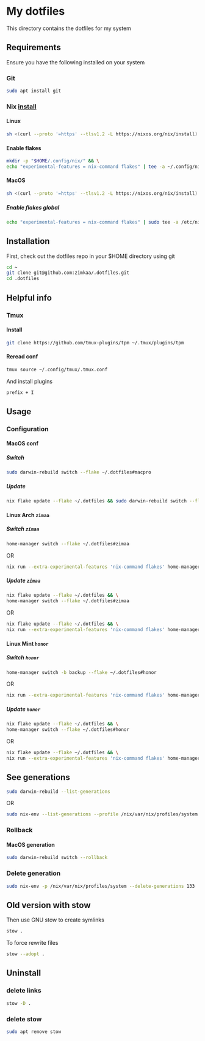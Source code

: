# My dotfiles

This directory contains the dotfiles for my system

## Requirements

Ensure you have the following installed on your system

### Git

```sh
sudo apt install git
```

### Nix [install](https://nixos.org/download/)

#### Linux

```sh
sh <(curl --proto '=https' --tlsv1.2 -L https://nixos.org/nix/install) --daemon
```

#### Enable flakes

```sh
mkdir -p "$HOME/.config/nix/" && \
echo "experimental-features = nix-command flakes" | tee -a ~/.config/nix/nix.conf > /dev/null
```

#### MacOS

```sh
sh <(curl --proto '=https' --tlsv1.2 -L https://nixos.org/nix/install)
```

##### Enable flakes global

```sh
echo "experimental-features = nix-command flakes" | sudo tee -a /etc/nix/nix.conf > /dev/null
```

## Installation

First, check out the dotfiles repo in your $HOME directory using git

```sh
cd ~
git clone git@github.com:zimkaa/.dotfiles.git
cd .dotfiles
```

## Helpful info

### Tmux

#### Install

```sh
git clone https://github.com/tmux-plugins/tpm ~/.tmux/plugins/tpm
```

#### Reread conf

```sh
tmux source ~/.config/tmux/.tmux.conf
```

And install plugins

```sh
prefix + I
```

## Usage

### Configuration

#### MacOS conf

##### Switch

```sh
sudo darwin-rebuild switch --flake ~/.dotfiles#macpro
```

##### Update

```sh
nix flake update --flake ~/.dotfiles && sudo darwin-rebuild switch --flake ~/.dotfiles#macpro
```

#### Linux Arch `zimaa`

##### Switch `zimaa`

```sh
home-manager switch --flake ~/.dotfiles#zimaa
```

OR

```sh
nix run --extra-experimental-features 'nix-command flakes' home-manager switch -- --flake ~/.dotfiles#zimaa
```

##### Update `zimaa`

```sh
nix flake update --flake ~/.dotfiles && \
home-manager switch --flake ~/.dotfiles#zimaa
```

OR

```sh
nix flake update --flake ~/.dotfiles && \
nix run --extra-experimental-features 'nix-command flakes' home-manager switch -- --flake ~/.dotfiles#zimaa
```

#### Linux Mint `honor`

##### Switch `honor`

```sh
home-manager switch -b backup --flake ~/.dotfiles#honor
```

OR

```sh
nix run --extra-experimental-features 'nix-command flakes' home-manager switch -- -b backup --flake ~/.dotfiles#honor
```

##### Update `honor`

```sh
nix flake update --flake ~/.dotfiles && \
home-manager switch --flake ~/.dotfiles#honor
```

OR

```sh
nix flake update --flake ~/.dotfiles && \
nix run --extra-experimental-features 'nix-command flakes' home-manager switch -- --flake ~/.dotfiles#honor
```

## See generations

```sh
sudo darwin-rebuild --list-generations
```

OR

```sh
sudo nix-env --list-generations --profile /nix/var/nix/profiles/system
```

### Rollback

#### MacOS generation

```sh
sudo darwin-rebuild switch --rollback
```

### Delete generation

```sh
sudo nix-env -p /nix/var/nix/profiles/system --delete-generations 133
```

## Old version with stow

Then use GNU stow to create symlinks

```sh
stow .
```

To force rewrite files

```sh
stow --adopt .
```

## Uninstall

### delete links

```sh
stow -D .
```

### delete stow

```sh
sudo apt remove stow
```
